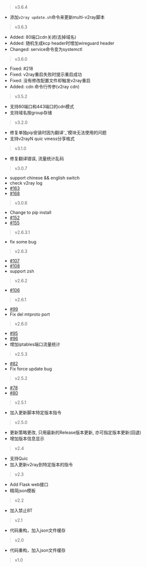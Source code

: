 > v3.6.4
* 添加`v2ray update.sh`命令来更新multi-v2ray脚本

> v3.6.3
* Added: 80端口cdn关闭(去掉域名)
* Added: 随机生成kcp header时增加wireguard header
* Changed: service命令变为systemctl

> v3.6.0
* Fixed: #218
* Fixed: v2ray重启失败时提示重启成功
* Fixed: 没有修改配置文件却触发v2ray重启
* Added: cdn 命令行传参(v2ray cdn)

> v3.5.2
* 支持80端口和443端口的cdn模式
* 支持域名按group存储

> v3.2.0
* 修复单独pip安装时因为翻译'_'模块无法使用的问题
* 支持v2rayN quic vmess分享格式

> v3.1.0
* 修复翻译错误, 流量统计乱码

> v3.0.7
* support chinese && english switch
* check v2ray log
* [#163](https://github.com/Jrohy/multi-v2ray/issues/163)
* [#168](https://github.com/Jrohy/multi-v2ray/issues/168)

> v3.0.6
* Change to pip install
* [#152](https://github.com/Jrohy/multi-v2ray/issues/152)
* [#155](https://github.com/Jrohy/multi-v2ray/issues/155)

> v2.6.3.1
* fix some bug

> v2.6.3
* [#107](https://github.com/Jrohy/multi-v2ray/issues/107)
* [#108](https://github.com/Jrohy/multi-v2ray/issues/108)
* support zsh

> v2.6.2
* [#106](https://github.com/Jrohy/multi-v2ray/issues/106)

> v2.6.1
* [#99](https://github.com/Jrohy/multi-v2ray/issues/99)
* Fix del mtproto port

> v2.6.0
* [#95](https://github.com/Jrohy/multi-v2ray/issues/95)
* [#96](https://github.com/Jrohy/multi-v2ray/issues/96)
* 增加iptables端口流量统计

> v2.5.3
* [#82](https://github.com/Jrohy/multi-v2ray/issues/82)
* Fix force update bug

> v2.5.2
* [#78](https://github.com/Jrohy/multi-v2ray/issues/78)
* [#80](https://github.com/Jrohy/multi-v2ray/issues/80)

> v2.5.1
* 加入更新脚本特定版本指令

> v2.5.0  
* 更新策略更改, 只用最新的Release版本更新, 亦可指定版本更新(回退)
* 增加版本信息显示

> v2.4
* 支持Quic
* 加入更新v2ray到特定版本的指令

> v2.3
* Add Flask web接口
* 精简json模板

> v2.2
* 加入禁止BT

> v2.1
* 代码重构，加入json文件缓存

> v2.0
* 代码重构，加入json文件缓存

> v1.0
